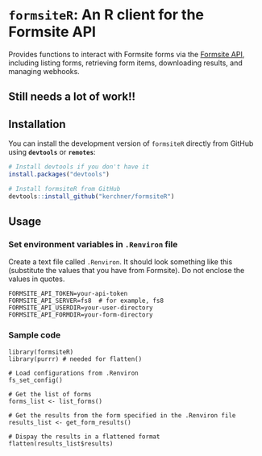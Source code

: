 # `formsiteR`: An R client for the Formsite API
 
Provides functions to interact with Formsite forms via the [Formsite API](https://support.formsite.com/hc/en-us/articles/360000288594-API), including listing forms, retrieving form items, downloading results, and managing webhooks.

**Still needs a lot of work!!**
---

## Installation

You can install the development version of `formsiteR` directly from GitHub using **`devtools`** or **`remotes`**:

```r
# Install devtools if you don't have it
install.packages("devtools")

# Install formsiteR from GitHub
devtools::install_github("kerchner/formsiteR")
```

## Usage

### Set environment variables in `.Renviron` file

Create a text file called `.Renviron`.  It should look something like this (substitute the values that you have from Formsite).  Do not enclose the values in quotes.

```
FORMSITE_API_TOKEN=your-api-token
FORMSITE_API_SERVER=fs8  # for example, fs8
FORMSITE_API_USERDIR=your-user-directory
FORMSITE_API_FORMDIR=your-form-directory
```

### Sample code

```
library(formsiteR)
library(purrr) # needed for flatten()

# Load configurations from .Renviron
fs_set_config()

# Get the list of forms
forms_list <- list_forms()

# Get the results from the form specified in the .Renviron file
results_list <- get_form_results()

# Dispay the results in a flattened format
flatten(results_list$results)
```
